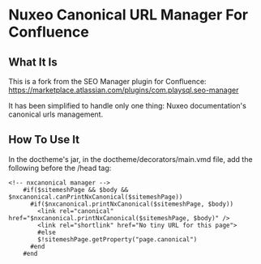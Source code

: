 # Nuxeo Canonical URL Manager For Confluence

## What It Is
This is a fork from the SEO Manager plugin for Confluence: https://marketplace.atlassian.com/plugins/com.playsql.seo-manager

It has been simplified to handle only one thing: Nuxeo documentation's canonical urls management.

## How To Use It
In the doctheme's jar, in the doctheme/decorators/main.vmd file, add the following before the /head tag:

```
<!-- nxcanonical manager -->
    #if($sitemeshPage && $body && $nxcanonical.canPrintNxCanonical($sitemeshPage))
      #if($nxcanonical.printNxCanonical($sitemeshPage, $body))
        <link rel="canonical" href="$nxcanonical.printNxCanonical($sitemeshPage, $body)" />
        <link rel="shortlink" href="No tiny URL for this page">
        #else
        $!sitemeshPage.getProperty("page.canonical")
      #end
    #end
```
